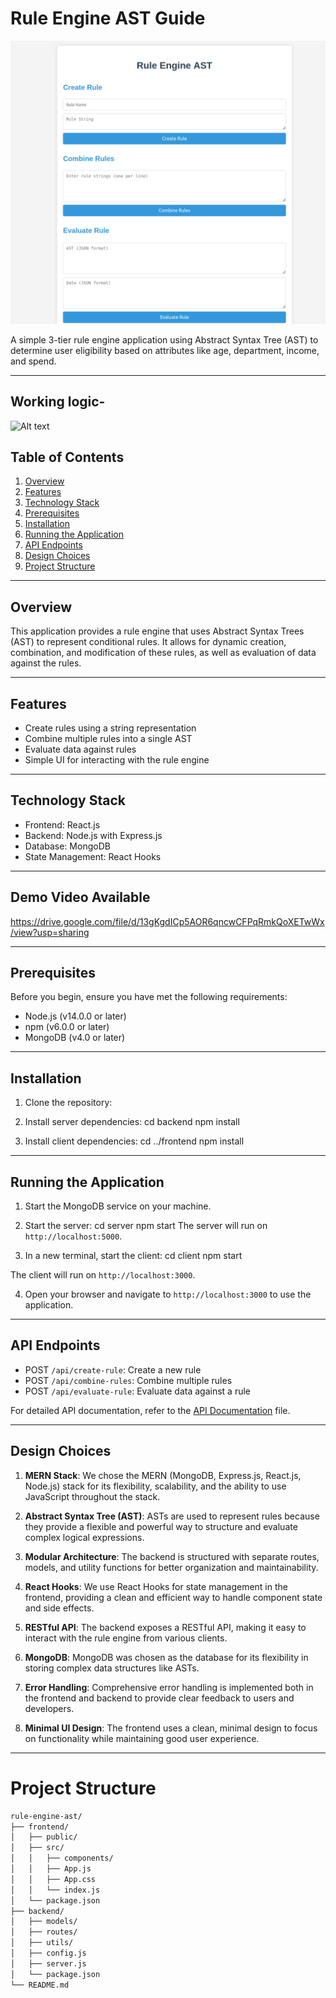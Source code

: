 # Rule Engine AST Guide

![Alt text](./images/RuleEngine.png)

A simple 3-tier rule engine application using Abstract Syntax Tree (AST) to determine user eligibility based on attributes like age, department, income, and spend.

---

## Working logic-

![Alt text](https://raw.githubusercontent.com/yatigautam/Rule-Based-Engine./refs/heads/main/images/rule-based-engine-working%20flowchart.webp)

## Table of Contents

1. [Overview](#overview)
2. [Features](#features)
3. [Technology Stack](#technology-stack)
4. [Prerequisites](#prerequisites)
5. [Installation](#installation)
6. [Running the Application](#running-the-application)
7. [API Endpoints](#api-endpoints)
8. [Design Choices](#design-choices)
9. [Project Structure](#project-structure)

---

## Overview

This application provides a rule engine that uses Abstract Syntax Trees (AST) to represent conditional rules. It allows for dynamic creation, combination, and modification of these rules, as well as evaluation of data against the rules.

---

## Features

- Create rules using a string representation
- Combine multiple rules into a single AST
- Evaluate data against rules
- Simple UI for interacting with the rule engine

---

## Technology Stack

- Frontend: React.js
- Backend: Node.js with Express.js
- Database: MongoDB
- State Management: React Hooks

---

## Demo Video Available 
https://drive.google.com/file/d/13gKgdICp5AOR6qncwCFPqRmkQoXETwWx/view?usp=sharing

---

## Prerequisites

Before you begin, ensure you have met the following requirements:

- Node.js (v14.0.0 or later)
- npm (v6.0.0 or later)
- MongoDB (v4.0 or later)

---

## Installation

1. Clone the repository:

2. Install server dependencies:
   cd backend npm install

3. Install client dependencies:
   cd ../frontend npm install

---

## Running the Application

1. Start the MongoDB service on your machine.

2. Start the server:
   cd server npm start
   The server will run on `http://localhost:5000`.

3. In a new terminal, start the client:
   cd client npm start

The client will run on `http://localhost:3000`.

4. Open your browser and navigate to `http://localhost:3000` to use the application.

---

## API Endpoints

- POST `/api/create-rule`: Create a new rule
- POST `/api/combine-rules`: Combine multiple rules
- POST `/api/evaluate-rule`: Evaluate data against a rule

For detailed API documentation, refer to the [API Documentation](API_DOCUMENTATION.md) file.

---

## Design Choices

1. **MERN Stack**: We chose the MERN (MongoDB, Express.js, React.js, Node.js) stack for its flexibility, scalability, and the ability to use JavaScript throughout the stack.

2. **Abstract Syntax Tree (AST)**: ASTs are used to represent rules because they provide a flexible and powerful way to structure and evaluate complex logical expressions.

3. **Modular Architecture**: The backend is structured with separate routes, models, and utility functions for better organization and maintainability.

4. **React Hooks**: We use React Hooks for state management in the frontend, providing a clean and efficient way to handle component state and side effects.

5. **RESTful API**: The backend exposes a RESTful API, making it easy to interact with the rule engine from various clients.

6. **MongoDB**: MongoDB was chosen as the database for its flexibility in storing complex data structures like ASTs.

7. **Error Handling**: Comprehensive error handling is implemented both in the frontend and backend to provide clear feedback to users and developers.

8. **Minimal UI Design**: The frontend uses a clean, minimal design to focus on functionality while maintaining good user experience.

---

# Project Structure

```bash
rule-engine-ast/  
├── frontend/  
│   ├── public/  
│   ├── src/  
│   │   ├── components/  
│   │   ├── App.js  
│   │   ├── App.css  
│   │   └── index.js  
│   └── package.json  
├── backend/  
│   ├── models/  
│   ├── routes/  
│   ├── utils/  
│   ├── config.js  
│   ├── server.js  
│   └── package.json  
└── README.md  
```

